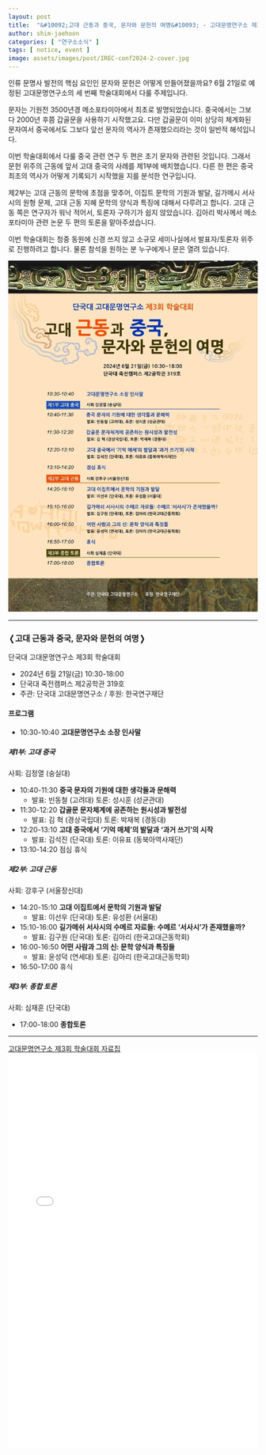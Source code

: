 ```yaml
---
layout: post
title:  "&#10092;고대 근동과 중국, 문자와 문헌의 여명&#10093; - 고대문명연구소 제3회 학술대회"
author: shim-jaehoon
categories: [ "연구소소식" ] 
tags: [ notice, event ] 
image: assets/images/post/IREC-conf2024-2-cover.jpg
---
```



인류 문명사 발전의 핵심 요인인 문자와 문헌은 어떻게 만들어졌을까요? 6월 21일로 예정된 고대문명연구소의 세 번째 학술대회에서 다룰 주제입니다.

문자는 기원전 3500년경 메소포타미아에서 최초로 발명되었습니다. 중국에서는 그보다 2000년 후쯤 갑골문을 사용하기 시작했고요. 다만 갑골문이 이미 상당히 체계화된 문자여서 중국에서도 그보다 앞선 문자의 역사가 존재했으리라는 것이 일반적 해석입니다.

이번 학술대회에서 다룰 중국 관련 연구 두 편은 초기 문자와 관련된 것입니다. 그래서 문헌 위주의 근동에 앞서 고대 중국의 사례를 제1부에 배치했습니다. 다른 한 편은 중국 최초의 역사가 어떻게 기록되기 시작했을 지를 분석한 연구입니다.

제2부는 고대 근동의 문학에 초점을 맞추어, 이집트 문학의 기원과 발달, 길가메시 서사시의 원형 문제, 고대 근동 지혜 문학의 양식과 특징에 대해서 다루려고 합니다. 고대 근동 쪽은 연구자가 워낙 적어서, 토론자 구하기가 쉽지 않았습니다. 김아리 박사께서 메소포타미아 관련 논문 두 편의 토론을 맡아주셨습니다.

이번 학술대회는 청중 동원에 신경 쓰지 않고 소규모 세미나실에서 발표자/토론자 위주로 진행하려고 합니다. 물론 참석을 원하는 분 누구에게나 문은 열려 있습니다.


![](/assets/images/post/IREC-conf2024-2-poster.jpg)


----

### &#10092;고대 근동과 중국, 문자와 문헌의 여명&#10093;
단국대 고대문명연구소 제3회 학술대회

- 2024년 6월 21일(금) 10:30-18:00
- 단국대 죽전캠퍼스 제2공학관 319호
- 주관: 단국대 고대문명연구소 / 후원: 한국연구재단

#### 프로그램

* 10:30-10:40  __고대문명연구소 소장 인사말__

##### 제1부: 고대 중국
사회: 김정열 (숭실대)

* 10:40-11:30  __중국 문자의 기원에 대한 생각들과 문해력__
  - 발표: 빈동철 (고려대)  토론: 성시훈 (성균관대)
* 11:30-12:20  __갑골문 문자체계에 공존하는 원시성과 발전성__
  - 발표: 김 혁 (경상국립대)  토론: 박재복 (경동대)
* 12:20-13:10  __고대 중국에서 ‘기억 매체’의 발달과 ‘과거 쓰기’의 시작__
  - 발표: 김석진 (단국대)  토론: 이유표 (동북아역사재단)
* 13:10-14:20  점심 휴식

##### 제2부: 고대 근동
사회: 강후구 (서울장신대)

* 14:20-15:10  __고대 이집트에서 문학의 기원과 발달__
  - 발표: 이선우 (단국대)  토론: 유성환 (서울대)
* 15:10-16:00  __길가메쉬 서사시의 수메르 자료들: 수메르 ‘서사시’가 존재했을까?__
  - 발표: 김구원 (단국대)  토론: 김아리 (한국고대근동학회)
* 16:00-16:50  __어떤 사람과 그의 신: 문학 양식과 특징들__
  - 발표: 윤성덕 (연세대)  토론: 김아리 (한국고대근동학회)
* 16:50-17:00  휴식

##### 제3부: 종합 토론
사회: 심재훈 (단국대)

* 17:00-18:00  __종합토론__


----

<span class="muted"><a href="/assets/files/IREC-3rd-conf20240621-proceedings.pdf" target="_blank">고대문명연구소 제3회 학술대회 자료집</a></span>
<br>
<object data="/assets/files/IREC-3rd-conf20240621-proceedings.pdf" width="100%" height="800px" type='application/pdf'>
    <embed src="/assets/files/IREC-3rd-conf20240621-proceedings.pdf" width="100%" height="800px" type='application/pdf'/>
</object>

<br><br>

